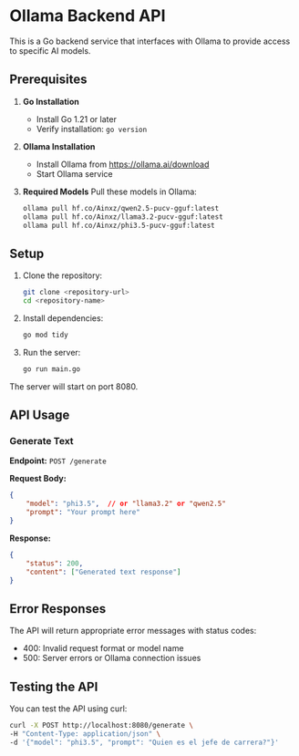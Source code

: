 # Ollama Backend API

This is a Go backend service that interfaces with Ollama to provide access to specific AI models.

## Prerequisites

1. **Go Installation**
   - Install Go 1.21 or later
   - Verify installation: `go version`

2. **Ollama Installation**
   - Install Ollama from https://ollama.ai/download
   - Start Ollama service

3. **Required Models**
   Pull these models in Ollama:
   ```bash
   ollama pull hf.co/Ainxz/qwen2.5-pucv-gguf:latest
   ollama pull hf.co/Ainxz/llama3.2-pucv-gguf:latest
   ollama pull hf.co/Ainxz/phi3.5-pucv-gguf:latest
   ```

## Setup

1. Clone the repository:
   ```bash
   git clone <repository-url>
   cd <repository-name>
   ```

2. Install dependencies:
   ```bash
   go mod tidy
   ```

3. Run the server:
   ```bash
   go run main.go
   ```

The server will start on port 8080.

## API Usage

### Generate Text

**Endpoint:** `POST /generate`

**Request Body:**
```json
{
    "model": "phi3.5",  // or "llama3.2" or "qwen2.5"
    "prompt": "Your prompt here"
}
```

**Response:**
```json
{
    "status": 200,
    "content": ["Generated text response"]
}
```

## Error Responses

The API will return appropriate error messages with status codes:
- 400: Invalid request format or model name
- 500: Server errors or Ollama connection issues

## Testing the API

You can test the API using curl:
```bash
curl -X POST http://localhost:8080/generate \
-H "Content-Type: application/json" \
-d '{"model": "phi3.5", "prompt": "Quien es el jefe de carrera?"}'
``` 